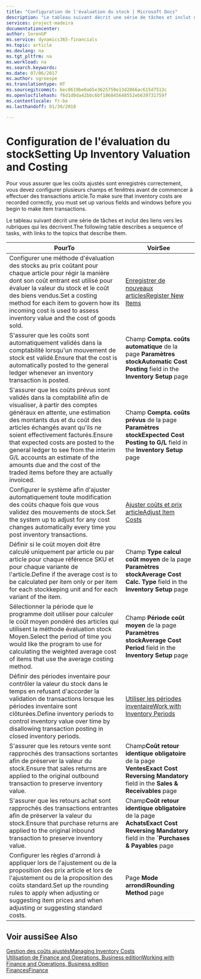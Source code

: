 ```yaml
---
title: "Configuration de l'évaluation du stock | Microsoft Docs"
description: "Le tableau suivant décrit une série de tâches et inclut des liens vers les rubriques qui les décrivent."
services: project-madeira
documentationcenter: 
author: SorenGP
ms.service: dynamics365-financials
ms.topic: article
ms.devlang: na
ms.tgt_pltfrm: na
ms.workload: na
ms.search.keywords: 
ms.date: 07/06/2017
ms.author: sgroespe
ms.translationtype: HT
ms.sourcegitcommit: bec0619be0a65e3625759e13d2866ac615d7513c
ms.openlocfilehash: f6d1d0da42bbc6bf186845648552eb639731759f
ms.contentlocale: fr-be
ms.lasthandoff: 01/30/2018

---
```

# <a name="setting-up-inventory-valuation-and-costing"></a><span data-ttu-id="08ee0-103">Configuration de l'évaluation du stock</span><span class="sxs-lookup"><span data-stu-id="08ee0-103">Setting Up Inventory Valuation and Costing</span></span>
<span data-ttu-id="08ee0-104">Pour vous assurer que les coûts ajustés sont enregistrés correctement, vous devez configurer plusieurs champs et fenêtres avant de commencer à effectuer des transactions article.</span><span class="sxs-lookup"><span data-stu-id="08ee0-104">To make sure that inventory costs are recorded correctly, you must set up various fields and windows before you begin to make item transactions.</span></span>

<span data-ttu-id="08ee0-105">Le tableau suivant décrit une série de tâches et inclut des liens vers les rubriques qui les décrivent.</span><span class="sxs-lookup"><span data-stu-id="08ee0-105">The following table describes a sequence of tasks, with links to the topics that describe them.</span></span>

|<span data-ttu-id="08ee0-106">**Pour**</span><span class="sxs-lookup"><span data-stu-id="08ee0-106">**To**</span></span>|<span data-ttu-id="08ee0-107">**Voir**</span><span class="sxs-lookup"><span data-stu-id="08ee0-107">**See**</span></span>|  
|------------|-------------|  
|<span data-ttu-id="08ee0-108">Configurer une méthode d'évaluation des stocks au prix coûtant pour chaque article pour régir la manière dont son coût entrant est utilisé pour évaluer la valeur du stock et le coût des biens vendus.</span><span class="sxs-lookup"><span data-stu-id="08ee0-108">Set a costing method for each item to govern how its incoming cost is used to assess inventory value and the cost of goods sold.</span></span>|[<span data-ttu-id="08ee0-109">Enregistrer de nouveaux articles</span><span class="sxs-lookup"><span data-stu-id="08ee0-109">Register New Items</span></span>](inventory-how-register-new-items.md)|  
|<span data-ttu-id="08ee0-110">S'assurer que les coûts sont automatiquement validés dans la comptabilité lorsqu'un mouvement de stock est validé.</span><span class="sxs-lookup"><span data-stu-id="08ee0-110">Ensure that the cost is automatically posted to the general ledger whenever an inventory transaction is posted.</span></span>|<span data-ttu-id="08ee0-111">Champ **Compta. coûts automatique** de la page **Paramètres stock**</span><span class="sxs-lookup"><span data-stu-id="08ee0-111">**Automatic Cost Posting** field in the **Inventory Setup** page</span></span>|  
|<span data-ttu-id="08ee0-112">S'assurer que les coûts prévus sont validés dans la comptabilité afin de visualiser, à partir des comptes généraux en attente, une estimation des montants dus et du coût des articles échangés avant qu'ils ne soient effectivement facturés.</span><span class="sxs-lookup"><span data-stu-id="08ee0-112">Ensure that expected costs are posted to the general ledger to see from the interim G/L accounts an estimate of the amounts due and the cost of the traded items before they are actually invoiced.</span></span>|<span data-ttu-id="08ee0-113">Champ **Compta. coûts prévus** de la page **Paramètres stock**</span><span class="sxs-lookup"><span data-stu-id="08ee0-113">**Expected Cost Posting to G/L** field in the **Inventory Setup** page</span></span>|  
|<span data-ttu-id="08ee0-114">Configurer le système afin d'ajuster automatiquement toute modification des coûts chaque fois que vous validez des mouvements de stock.</span><span class="sxs-lookup"><span data-stu-id="08ee0-114">Set the system up to adjust for any cost changes automatically every time you post inventory transactions.</span></span>|[<span data-ttu-id="08ee0-115">Ajuster coûts et prix article</span><span class="sxs-lookup"><span data-stu-id="08ee0-115">Adjust Item Costs</span></span>](inventory-how-adjust-item-costs.md)|  
|<span data-ttu-id="08ee0-116">Définir si le coût moyen doit être calculé uniquement par article ou par article pour chaque référence SKU et pour chaque variante de l'article.</span><span class="sxs-lookup"><span data-stu-id="08ee0-116">Define if the average cost is to be calculated per item only or per item for each stockkeping unit and for each variant of the item.</span></span>|<span data-ttu-id="08ee0-117">Champ **Type calcul coût moyen** de la page **Paramètres stock**</span><span class="sxs-lookup"><span data-stu-id="08ee0-117">**Average Cost Calc. Type** field in the **Inventory Setup** page</span></span>|  
|<span data-ttu-id="08ee0-118">Sélectionner la période que le programme doit utiliser pour calculer le coût moyen pondéré des articles qui utilisent la méthode évaluation stock Moyen.</span><span class="sxs-lookup"><span data-stu-id="08ee0-118">Select the period of time you would like the program to use for calculating the weighted average cost of items that use the average costing method.</span></span>|<span data-ttu-id="08ee0-119">Champ **Période coût moyen** de la page **Paramètres stock**</span><span class="sxs-lookup"><span data-stu-id="08ee0-119">**Average Cost Period** field in the **Inventory Setup** page</span></span>|  
|<span data-ttu-id="08ee0-120">Définir des périodes inventaire pour contrôler la valeur du stock dans le temps en refusant d'accorder la validation de transactions lorsque les périodes inventaire sont clôturées.</span><span class="sxs-lookup"><span data-stu-id="08ee0-120">Define inventory periods to control inventory value over time by disallowing transaction posting in closed inventory periods.</span></span>|[<span data-ttu-id="08ee0-121">Utiliser les périodes inventaire</span><span class="sxs-lookup"><span data-stu-id="08ee0-121">Work with Inventory Periods</span></span>](finance-how-to-work-with-inventory-periods.md)|  
|<span data-ttu-id="08ee0-122">S'assurer que les retours vente sont rapprochés des transactions sortantes afin de préserver la valeur du stock.</span><span class="sxs-lookup"><span data-stu-id="08ee0-122">Ensure that sales returns are applied to the original outbound transaction to preserve inventory value.</span></span>|<span data-ttu-id="08ee0-123">Champ**Coût retour identique obligatoire** de la page **Ventes**</span><span class="sxs-lookup"><span data-stu-id="08ee0-123">**Exact Cost Reversing Mandatory** field in the **Sales & Receivables** page</span></span>|  
|<span data-ttu-id="08ee0-124">S'assurer que les retours achat sont rapprochés des transactions entrantes afin de préserver la valeur du stock.</span><span class="sxs-lookup"><span data-stu-id="08ee0-124">Ensure that purchase returns are applied to the original inbound transaction to preserve inventory value.</span></span>|<span data-ttu-id="08ee0-125">Champ**Coût retour identique obligatoire** de la page **Achats**</span><span class="sxs-lookup"><span data-stu-id="08ee0-125">**Exact Cost Reversing Mandatory** field in the **´Purchases & Payables** page</span></span>|
|<span data-ttu-id="08ee0-126">Configurer les règles d'arrondi à appliquer lors de l'ajustement ou de la proposition des prix article et lors de l'ajustement ou de la proposition des coûts standard.</span><span class="sxs-lookup"><span data-stu-id="08ee0-126">Set up the rounding rules to apply when adjusting or suggesting item prices and when adjusting or suggesting standard costs.</span></span>|<span data-ttu-id="08ee0-127">Page **Mode arrondi**</span><span class="sxs-lookup"><span data-stu-id="08ee0-127">**Rounding Method** page</span></span>|  

## <a name="see-also"></a><span data-ttu-id="08ee0-128">Voir aussi</span><span class="sxs-lookup"><span data-stu-id="08ee0-128">See Also</span></span>  
[<span data-ttu-id="08ee0-129">Gestion des coûts ajustés</span><span class="sxs-lookup"><span data-stu-id="08ee0-129">Managing Inventory Costs</span></span>](finance-manage-inventory-costs.md)  
[<span data-ttu-id="08ee0-130">Utilisation de Finance and Operations, Business edition</span><span class="sxs-lookup"><span data-stu-id="08ee0-130">Working with Finance and Operations, Business edition</span></span>](ui-work-product.md)  
[<span data-ttu-id="08ee0-131">Finances</span><span class="sxs-lookup"><span data-stu-id="08ee0-131">Finance</span></span>](finance.md)  

